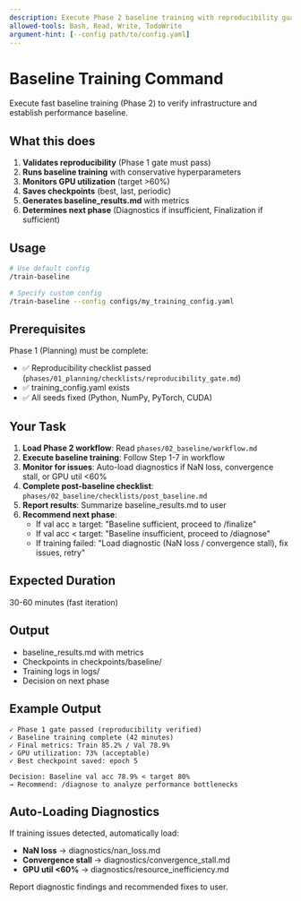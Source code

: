 ```yaml
---
description: Execute Phase 2 baseline training with reproducibility guarantees
allowed-tools: Bash, Read, Write, TodoWrite
argument-hint: [--config path/to/config.yaml]
---
```


# Baseline Training Command

Execute fast baseline training (Phase 2) to verify infrastructure and establish performance baseline.

## What this does

1. **Validates reproducibility** (Phase 1 gate must pass)
2. **Runs baseline training** with conservative hyperparameters
3. **Monitors GPU utilization** (target >60%)
4. **Saves checkpoints** (best, last, periodic)
5. **Generates baseline_results.md** with metrics
6. **Determines next phase** (Diagnostics if insufficient, Finalization if sufficient)

## Usage

```bash
# Use default config
/train-baseline

# Specify custom config
/train-baseline --config configs/my_training_config.yaml
```

## Prerequisites

Phase 1 (Planning) must be complete:
- ✅ Reproducibility checklist passed (`phases/01_planning/checklists/reproducibility_gate.md`)
- ✅ training_config.yaml exists
- ✅ All seeds fixed (Python, NumPy, PyTorch, CUDA)

## Your Task

1. **Load Phase 2 workflow**: Read `phases/02_baseline/workflow.md`
2. **Execute baseline training**: Follow Step 1-7 in workflow
3. **Monitor for issues**: Auto-load diagnostics if NaN loss, convergence stall, or GPU util <60%
4. **Complete post-baseline checklist**: `phases/02_baseline/checklists/post_baseline.md`
5. **Report results**: Summarize baseline_results.md to user
6. **Recommend next phase**:
   - If val acc ≥ target: "Baseline sufficient, proceed to /finalize"
   - If val acc < target: "Baseline insufficient, proceed to /diagnose"
   - If training failed: "Load diagnostic (NaN loss / convergence stall), fix issues, retry"

## Expected Duration

30-60 minutes (fast iteration)

## Output

- baseline_results.md with metrics
- Checkpoints in checkpoints/baseline/
- Training logs in logs/
- Decision on next phase

## Example Output

```
✓ Phase 1 gate passed (reproducibility verified)
✓ Baseline training complete (42 minutes)
✓ Final metrics: Train 85.2% / Val 78.9%
✓ GPU utilization: 73% (acceptable)
✓ Best checkpoint saved: epoch 5

Decision: Baseline val acc 78.9% < target 80%
→ Recommend: /diagnose to analyze performance bottlenecks
```

## Auto-Loading Diagnostics

If training issues detected, automatically load:
- **NaN loss** → diagnostics/nan_loss.md
- **Convergence stall** → diagnostics/convergence_stall.md
- **GPU util <60%** → diagnostics/resource_inefficiency.md

Report diagnostic findings and recommended fixes to user.
